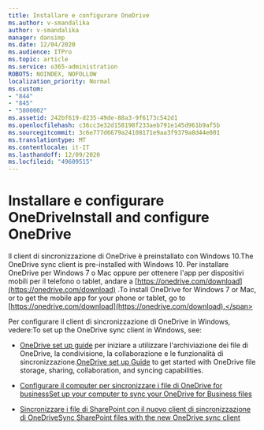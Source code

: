 ```yaml
---
title: Installare e configurare OneDrive
ms.author: v-smandalika
author: v-smandalika
manager: dansimp
ms.date: 12/04/2020
ms.audience: ITPro
ms.topic: article
ms.service: o365-administration
ROBOTS: NOINDEX, NOFOLLOW
localization_priority: Normal
ms.custom:
- "844"
- "845"
- "5800002"
ms.assetid: 242bf619-d235-49de-88a3-9f6173c542d1
ms.openlocfilehash: c36cc3e32d158198f233aeb791e145d961b9af5b
ms.sourcegitcommit: 3c6e777d6679a24108171e9aa3f9379a8d44e001
ms.translationtype: MT
ms.contentlocale: it-IT
ms.lasthandoff: 12/09/2020
ms.locfileid: "49609515"
---
```

# <a name="install-and-configure-onedrive"></a><span data-ttu-id="bad40-102">Installare e configurare OneDrive</span><span class="sxs-lookup"><span data-stu-id="bad40-102">Install and configure OneDrive</span></span>

<span data-ttu-id="bad40-103">Il client di sincronizzazione di OneDrive è preinstallato con Windows 10.</span><span class="sxs-lookup"><span data-stu-id="bad40-103">The OneDrive sync client is pre-installed with Windows 10.</span></span> <span data-ttu-id="bad40-104">Per installare OneDrive per Windows 7 o Mac oppure per ottenere l'app per dispositivi mobili per il telefono o tablet, andare a [https://onedrive.com/download](https://onedrive.com/download) .</span><span class="sxs-lookup"><span data-stu-id="bad40-104">To install OneDrive for Windows 7 or Mac, or to get the mobile app for your phone or tablet, go to [https://onedrive.com/download](https://onedrive.com/download).</span></span>
  
<span data-ttu-id="bad40-105">Per configurare il client di sincronizzazione di OneDrive in Windows, vedere:</span><span class="sxs-lookup"><span data-stu-id="bad40-105">To set up the OneDrive sync client in Windows, see:</span></span>
  
- <span data-ttu-id="bad40-106">[OneDrive set up guide](https://admin.microsoft.com/adminportal/home#/modernonboarding/onedrivequickstartguide) per iniziare a utilizzare l'archiviazione dei file di OneDrive, la condivisione, la collaborazione e le funzionalità di sincronizzazione.</span><span class="sxs-lookup"><span data-stu-id="bad40-106">[OneDrive set up Guide](https://admin.microsoft.com/adminportal/home#/modernonboarding/onedrivequickstartguide) to get started with OneDrive file storage, sharing, collaboration, and syncing capabilities.</span></span>

- [<span data-ttu-id="bad40-107">Configurare il computer per sincronizzare i file di OneDrive for business</span><span class="sxs-lookup"><span data-stu-id="bad40-107">Set up your computer to sync your OneDrive for Business files</span></span>](https://go.microsoft.com/fwlink/?linkid=533375)

- [<span data-ttu-id="bad40-108">Sincronizzare i file di SharePoint con il nuovo client di sincronizzazione di OneDrive</span><span class="sxs-lookup"><span data-stu-id="bad40-108">Sync SharePoint files with the new OneDrive sync client</span></span>](https://go.microsoft.com/fwlink/?linkid=871666)
